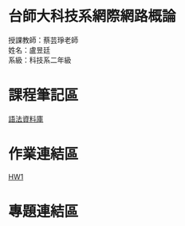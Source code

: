 # 台師大科技系網際網路概論 
授課教師：蔡芸琤老師   
姓名：盧昱廷   
系級：科技系二年級 
# 課程筆記區
[語法資料庫](https://www.w3schools.com/html/html_elements.asp)
# 作業連結區
[HW1]( https://dniellu.github.io/My-web/)
# 專題連結區  
